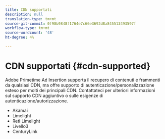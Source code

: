 ```yaml
---
title: CDN supportati
description: null
translation-type: tm+mt
source-git-commit: 0f98b9848f1764e7c66e3692d8a845513493597f
workflow-type: tm+mt
source-wordcount: '48'
ht-degree: 4%

---
```



# CDN supportati {#cdn-supported}

 Adobe Primetime  Ad Insertion supporta il recupero di contenuti e frammenti da qualsiasi CDN, ma offre supporto di autenticazione/personalizzazione esteso per molti dei principali CDN.  Contattateci per ulteriori informazioni sul supporto CDN aggiuntivo o sulle esigenze di autenticazione/autorizzazione.

* Akamai
* Limelight
* Reti Limelight
* Livello3
* CenturyLink
